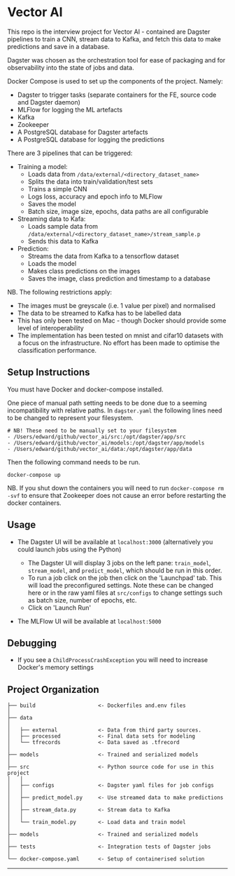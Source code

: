 # Vector AI

This repo is the interview project for Vector AI - contained are Dagster pipelines to 
train a CNN, stream data to Kafka, and fetch this data to make predictions and save in 
a database.

Dagster was chosen as the orchestration tool for ease of packaging and for 
observability into the state of jobs and data.

Docker Compose is used to set up the components of the project. Namely:

* Dagster to trigger tasks (separate containers for the FE, source code and Dagster daemon)
* MLFlow for logging the ML artefacts
* Kafka 
* Zookeeper  
* A PostgreSQL database for Dagster artefacts
* A PostgreSQL database for logging the predictions

There are 3 pipelines that can be triggered:

* Training a model:
  * Loads data from `/data/external/<directory_dataset_name>`
  * Splits the data into train/validation/test sets
  * Trains a simple CNN
  * Logs loss, accuracy and epoch info to MLFlow
  * Saves the model
  * Batch size, image size, epochs, data paths are all configurable
* Streaming data to Kafa:
  * Loads sample data from `/data/external/<directory_dataset_name>/stream_sample.p`
  * Sends this data to Kafka
* Prediction:
  * Streams the data from Kafka to a tensorflow dataset
  * Loads the model
  * Makes class predictions on the images
  * Saves the image, class prediction and timestamp to a database

NB. The following restrictions apply:

* The images must be greyscale (i.e. 1 value per pixel) and normalised
* The data to be streamed to Kafka has to be labelled data
* This has only been tested on Mac - though Docker should provide some level of interoperability
* The implementation has been tested on mnist and cifar10 datasets with a focus on the 
  infrastructure. No effort has been made to optimise the classification performance.

## Setup Instructions

You must have Docker and docker-compose installed. 

One piece of manual path setting needs to be done due to a seeming incompatibility with 
relative paths. In `dagster.yaml` the following lines need to be changed to represent
your filesystem.

```
# NB! These need to be manually set to your filesystem
- /Users/edward/github/vector_ai/src:/opt/dagster/app/src
- /Users/edward/github/vector_ai/models:/opt/dagster/app/models
- /Users/edward/github/vector_ai/data:/opt/dagster/app/data
```

Then the following command needs to be run.

```
docker-compose up
```

NB. If you shut down the containers you will need to run `docker-compose rm -svf` to 
ensure that Zookeeper does not cause an error before restarting the docker containers.

## Usage

* The Dagster UI will be available at `localhost:3000` (alternatively you could launch 
  jobs using the Python)
  * The Dagster UI will display 3 jobs on the left pane: `train_model`, `stream_model`, 
    and `predict_model`, which should be run in this order.
  * To run a job click on the job then click on the 'Launchpad' tab. This will load the 
    preconfigured settings. Note these can be changed here or in the raw yaml files at
    `src/configs` to change settings such as batch size, number of epochs, etc.
  * Click on 'Launch Run'  

* The MLFlow UI will be available at `localhost:5000`

## Debugging

* If you see a `ChildProcessCrashException` you will need to increase Docker's memory settings


Project Organization 
------------

    ├── build                    <- Dockerfiles and.env files
    │
    ├── data
    │
    │   ├── external             <- Data from third party sources.
    │   ├── processed            <- Final data sets for modeling
    │   └── tfrecords            <- Data saved as .tfrecord
    │
    ├── models                   <- Trained and serialized models
    │
    ├── src                      <- Python source code for use in this project
    │   │
    │   ├── configs              <- Dagster yaml files for job configs
    │   │
    │   ├── predict_model.py     <- Use streamed data to make predictions 
    │   │
    │   ├── stream_data.py       <- Stream data to Kafka
    │   │
    │   └── train_model.py       <- Load data and train model
    │
    ├── models                   <- Trained and serialized models
    │
    ├── tests                    <- Integration tests of Dagster jobs
    │
    └── docker-compose.yaml      <- Setup of containerised solution

--------
